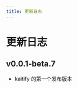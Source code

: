 ```yaml
---
title: 更新日志
---
```


# 更新日志

## v0.0.1-beta.7 <Badge type="tip" text='2024.12.02' />

- kaitify 的第一个发布版本
